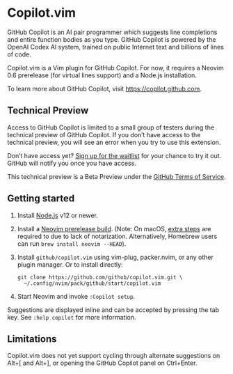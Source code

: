 # Copilot.vim

GitHub Copilot is an AI pair programmer which suggests line completions and
entire function bodies as you type. GitHub Copilot is powered by the OpenAI
Codex AI system, trained on public Internet text and billions of lines of
code.

Copilot.vim is a Vim plugin for GitHub Copilot.  For now, it requires a Neovim
0.6 prerelease (for virtual lines support) and a Node.js installation.

To learn more about GitHub Copilot, visit https://copilot.github.com.

## Technical Preview

Access to GitHub Copilot is limited to a small group of testers during the
technical preview of GitHub Copilot. If you don’t have access to the technical
preview, you will see an error when you try to use this extension.

Don’t have access yet? [Sign up for the
waitlist](https://github.com/features/copilot/signup) for your chance to try
it out. GitHub will notify you once you have access.

This technical preview is a Beta Preview under the [GitHub Terms of
Service](https://docs.github.com/en/github/site-policy/github-terms-of-service#j-beta-previews).

## Getting started

1.  Install [Node.js][] v12 or newer.

2.  Install a [Neovim prerelease build][].  (Note: On macOS, [extra steps][]
    are required to due to lack of notarization. Alternatively, Homebrew users
    can run `brew install neovim --HEAD`).

3.  Install `github/copilot.vim` using vim-plug, packer.nvim, or any other
    plugin manager.  Or to install directly:

        git clone https://github.com/github/copilot.vim.git \
          ~/.config/nvim/pack/github/start/copilot.vim

4.  Start Neovim and invoke `:Copilot setup`.

[Node.js]: https://nodejs.org/en/download/
[Neovim prerelease build]: https://github.com/github/copilot.vim/releases/tag/neovim-nightlies
[extra steps]: https://github.com/neovim/neovim/issues/11011#issuecomment-786413100

Suggestions are displayed inline and can be accepted by pressing the tab key.
See `:help copilot` for more information.

## Limitations

Copilot.vim does not yet support cycling through alternate suggestions on
Alt+[ and Alt+], or opening the GitHub Copilot panel on Ctrl+Enter.
